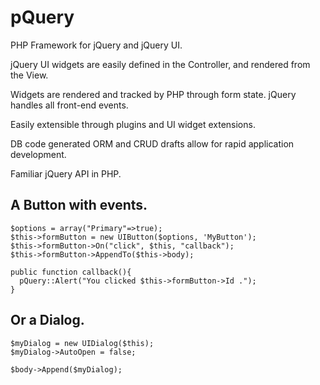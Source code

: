 pQuery
======

PHP Framework for jQuery and jQuery UI.

jQuery UI widgets are easily defined in the Controller, and rendered from the View.

Widgets are rendered and tracked by PHP through form state. jQuery handles all front-end events.

Easily extensible through plugins and UI widget extensions.

DB code generated ORM and CRUD drafts allow for rapid application development.

Familiar jQuery API in PHP.

A Button with events.
---------------------
    $options = array("Primary"=>true);
    $this->formButton = new UIButton($options, 'MyButton');
    $this->formButton->On("click", $this, "callback");
    $this->formButton->AppendTo($this->body);
    
    public function callback(){
      pQuery::Alert("You clicked $this->formButton->Id .");
    }

Or a Dialog.
------------
    $myDialog = new UIDialog($this);
    $myDialog->AutoOpen = false;
    
    $body->Append($myDialog);